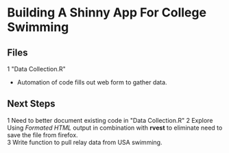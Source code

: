
# Building A Shinny App For College Swimming  


## Files  

1 "Data Collection.R"
  + Automation of code fills out web form to gather data.  

## Next Steps

1 Need to better document existing code in "Data Collection.R"
2 Explore Using *Formated HTML* output in combination with **rvest** to eliminate need to save the file from firefox.  
3 Write function to pull relay data from USA swimming.